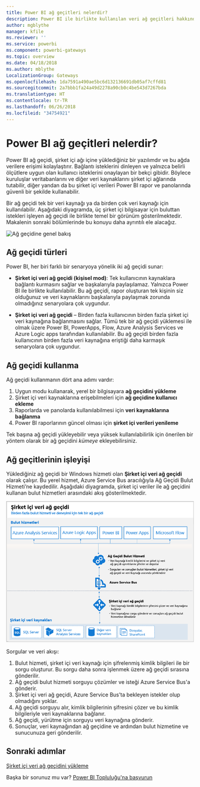 ```yaml
---
title: Power BI ağ geçitleri nelerdir?
description: Power BI ile birlikte kullanılan veri ağ geçitleri hakkındaki temel bilgileri öğrenin.
author: mgblythe
manager: kfile
ms.reviewer: ''
ms.service: powerbi
ms.component: powerbi-gateways
ms.topic: overview
ms.date: 04/18/2018
ms.author: mblythe
LocalizationGroup: Gateways
ms.openlocfilehash: 1da7591a490ae5bc6d132136691db05af7cffd81
ms.sourcegitcommit: 2a7bbb1fa24a49d2278a90cb0c4be543d7267bda
ms.translationtype: HT
ms.contentlocale: tr-TR
ms.lasthandoff: 06/26/2018
ms.locfileid: "34754921"
---
```

# <a name="what-are-power-bi-gateways"></a>Power BI ağ geçitleri nelerdir?

Power BI ağ geçidi, şirket içi ağı içine yüklediğiniz bir yazılımdır ve bu ağda verilere erişimi kolaylaştırır. Bağlantı isteklerini dinleyen ve yalnızca belirli ölçütlere uygun olan kullanıcı isteklerini onaylayan bir bekçi gibidir. Böylece kuruluşlar veritabanlarını ve diğer veri kaynaklarını şirket içi ağlarında tutabilir, diğer yandan da bu şirket içi verileri Power BI rapor ve panolarında güvenli bir şekilde kullanabilir.

Bir ağ geçidi tek bir veri kaynağı ya da birden çok veri kaynağı için kullanılabilir. Aşağıdaki diyagramda, üç şirket içi bilgisayar için buluttan istekleri işleyen ağ geçidi ile birlikte temel bir görünüm gösterilmektedir. Makalenin sonraki bölümlerinde bu konuyu daha ayrıntılı ele alacağız.

![Ağ geçidine genel bakış](media/service-gateway-getting-started/gateway-overview.png)

## <a name="types-of-gateways"></a>Ağ geçidi türleri

Power BI, her biri farklı bir senaryoya yönelik iki ağ geçidi sunar:

* **Şirket içi veri ağ geçidi (kişisel mod)**: Tek kullanıcının kaynaklara bağlantı kurmasını sağlar ve başkalarıyla paylaşılamaz. Yalnızca Power BI ile birlikte kullanılabilir. Bu ağ geçidi, rapor oluşturan tek kişinin siz olduğunuz ve veri kaynaklarını başkalarıyla paylaşmak zorunda olmadığınız senaryolara çok uygundur.

* **Şirket içi veri ağ geçidi** – Birden fazla kullanıcının birden fazla şirket içi veri kaynağına bağlanmasını sağlar. Tümü tek bir ağ geçidi yüklemesi ile olmak üzere Power BI, PowerApps, Flow, Azure Analysis Services ve Azure Logic apps tarafından kullanılabilir. Bu ağ geçidi birden fazla kullanıcının birden fazla veri kaynağına eriştiği daha karmaşık senaryolara çok uygundur. 

## <a name="using-a-gateway"></a>Ağ geçidi kullanma

Ağ geçidi kullanmanın dört ana adımı vardır:

1. Uygun modu kullanarak, yerel bir bilgisayara **ağ geçidini yükleme**
2. Şirket içi veri kaynaklarına erişebilmeleri için **ağ geçidine kullanıcı ekleme**
3. Raporlarda ve panolarda kullanılabilmesi için **veri kaynaklarına bağlanma**
4. Power BI raporlarının güncel olması için **şirket içi verileri yenileme**

Tek başına ağ geçidi yükleyebilir veya yüksek kullanılabilirlik için önerilen bir yöntem olarak bir ağ geçidini *kümeye* ekleyebilirsiniz.

## <a name="how-gateways-work"></a>Ağ geçitlerinin işleyişi

Yüklediğiniz ağ geçidi bir Windows hizmeti olan **Şirket içi veri ağ geçidi** olarak çalışır. Bu yerel hizmet, Azure Service Bus aracılığıyla Ağ Geçidi Bulut Hizmeti’ne kaydedilir. Aşağıdaki diyagramda, şirket içi veriler ile ağ geçidini kullanan bulut hizmetleri arasındaki akış gösterilmektedir.

![Ağ geçidi veri akışını gösteren diyagram](media/service-gateway-getting-started/gateway-how-it-works.png)

Sorgular ve veri akışı:

1. Bulut hizmeti, şirket içi veri kaynağı için şifrelenmiş kimlik bilgileri ile bir sorgu oluşturur. Bu sorgu daha sonra işlenmek üzere ağ geçidi sırasına gönderilir.
2. Ağ geçidi bulut hizmeti sorguyu çözümler ve isteği Azure Service Bus'a gönderir.
3. Şirket içi veri ağ geçidi, Azure Service Bus’ta bekleyen istekler olup olmadığını yoklar.
4. Ağ geçidi sorguyu alır, kimlik bilgilerinin şifresini çözer ve bu kimlik bilgileriyle veri kaynaklarına bağlanır.
5. Ağ geçidi, yürütme için sorguyu veri kaynağına gönderir.
6. Sonuçlar, veri kaynağından ağ geçidine ve ardından bulut hizmetine ve sunucunuza geri gönderilir.

## <a name="next-steps"></a>Sonraki adımlar
[Şirket içi veri ağ geçidini yükleme](service-gateway-install.md)

Başka bir sorunuz mu var? [Power BI Topluluğu'na başvurun](http://community.powerbi.com/)

